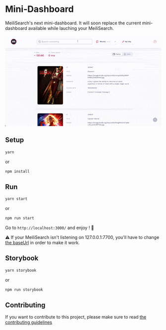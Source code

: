 # Mini-Dashboard

MeiliSearch's next mini-dashboard. It will soon replace the current mini-dashboard available while lauching your MeiliSearch.

<p align="center">
  <img src="assets/trumen_quick_loop.gif" alt="Web interface gif" />
</p>

## Setup

```bash
yarn
```

or

```bash
npm install
```

## Run

```bash
yarn start
```

or

```bash
npm run start
```

Go to `http://localhost:3000/` and enjoy ! 🎉

⚠️ If your MeiliSearch isn't listening on 127.0.0.1:7700, you'll have to change [the baseUrl](https://github.com/meilisearch/mini-dashboard/blob/main/src/App.js#L21) in order to make it work.

## Storybook

```bash
yarn storybook
```

or

```bash
npm run storybook
```

## Contributing

If you want to contribute to this project, please make sure to read [the contributing guidelines](./CONTRIBUTING.md)
